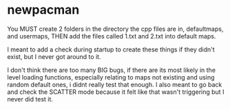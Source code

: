 # newpacman

You MUST create 2 folders in the directory the cpp files are in, defaultmaps, and usermaps, THEN add the files called 1.txt and 2.txt into default maps.

I meant to add a check during startup to create these things if they didn't exist, but I never got around to it.

I don't think there are too many BIG bugs, if there are its most likely in the level loading functions, especially relating to maps not existing and using random default ones,
i didnt really test that enough. I also meant to go back and check the SCATTER mode because it felt like that wasn't triggering but I never did test it.
